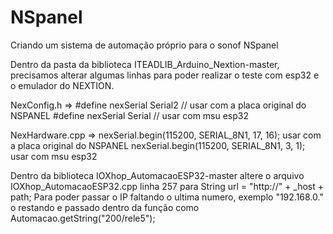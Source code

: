 # NSpanel
Criando um sistema de automação próprio para o sonof NSpanel 

Dentro da pasta da biblioteca ITEADLIB_Arduino_Nextion-master, precisamos alterar algumas linhas para poder realizar o teste com esp32 e o emulador do NEXTION.

NexConfig.h => 
#define nexSerial Serial2 // usar com a placa original do NSPANEL
#define nexSerial Serial // usar com msu esp32

NexHardware.cpp => 
nexSerial.begin(115200, SERIAL_8N1, 17, 16); usar com a placa original do NSPANEL
nexSerial.begin(115200, SERIAL_8N1, 3, 1);   usar com msu esp32

Dentro da biblioteca IOXhop_AutomacaoESP32-master altere o arquivo IOXhop_AutomacaoESP32.cpp linha 257 para String url = "http://" + _host + path; Para poder passar o IP faltando o ultima numero, exemplo "192.168.0."  o restando e passado dentro da função como Automacao.getString("200/rele5"); 
